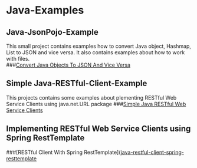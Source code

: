 # Java-Examples 

## Java-JsonPojo-Example
This small project contains examples how to convert Java object, Hashmap, List to JSON and vice versa. It also contains examples about how to work with files.  
###[Convert Java Objects To JSON And Vice Versa](http://howtoprogram.xyz/2016/07/01/convert-java-objects-json-vice-versa/)
## Simple Java-RESTful-Client-Example
This projects contains some examples about plementing RESTful Web Service Clients using java.net.URL package
###[Simple Java RESTful Web Service Clients](http://howtoprogram.xyz/2016/07/02/java-restful-web-service-clients/)
## Implementing RESTful Web Service Clients using Spring RestTemplate
###[RESTful Client With Spring RestTemplate]([java-restful-client-spring-resttemplate](http://howtoprogram.xyz/2016/07/03/java-restful-client-spring-resttemplate/)